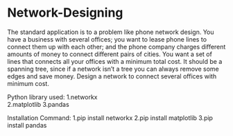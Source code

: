 # Network-Designing
The standard application is to a problem like phone network design. You have a business with several offices; you want to lease phone lines to connect them up with each other; and the phone company charges different amounts of money to connect different pairs of cities. You want a set of lines that connects all your offices with a minimum total cost. It should be a spanning tree, since if a network isn’t a tree you can always remove some edges and save money. Design a network to connect several offices with minimum cost.

Python library used:
1.networkx  
2.matplotlib
3.pandas

Installation Command:
1.pip install networkx
2.pip install matplotlib
3.pip install pandas
